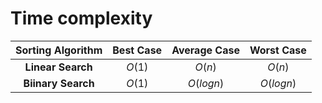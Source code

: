 # Time complexity

|**Sorting Algorithm**| **Best Case** | **Average Case** | **Worst Case**|
|:-------------------:|:-------------:|:----------------:|:-------------:|
| **Linear Search**   |    $O(1)$     |    $O(n)$        |   $O(n)$      |
| **Biinary Search**  |    $O(1)$     |    $O(logn)$     |   $O(logn)$   |